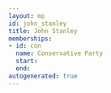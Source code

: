 ```yaml
---
layout: mp
id: john_stanley
title: John Stanley
memberships:
- id: con
  name: Conservative Party
  start: 
  end: 
autogenerated: true
---
```

